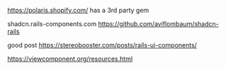 
https://polaris.shopify.com/
has a 3rd party gem

shadcn.rails-components.com
https://github.com/aviflombaum/shadcn-rails

good post
https://stereobooster.com/posts/rails-ui-components/

https://viewcomponent.org/resources.html
